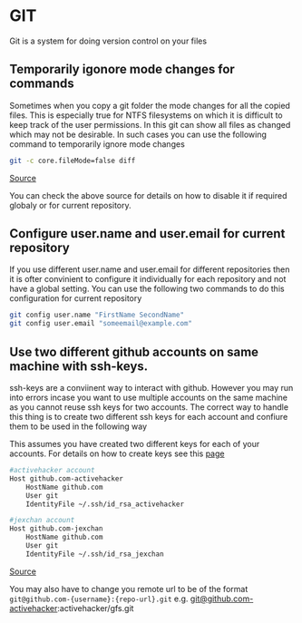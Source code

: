 # GIT

Git is a system for doing version control on your files

## Temporarily igonore mode changes for commands
Sometimes when you copy a git folder the mode changes for all the copied files. This is especially true for NTFS filesystems on which it is difficult to keep track of the user permissions. In this git can show all files as changed which may not be desirable. In such cases you can use the following command to temporarily ignore mode changes

``` bash
git -c core.fileMode=false diff
```
[Source](https://stackoverflow.com/a/1580644)

You can check the above source for details on how to disable it if required globaly or for current repository.

## Configure user.name and user.email for current repository
If you use different user.name and user.email for different repositories then it is ofter convinient to configure it individually for each repository and not have a global setting. You can use the following two commands to do this configuration for current repository

```bash
git config user.name "FirstName SecondName"
git config user.email "someemail@example.com"
```

## Use two different github accounts on same machine with ssh-keys.
ssh-keys are a conviinent way to interact with github. However you may run into errors incase you want to use multiple accounts on the same machine as you cannot reuse ssh keys for two accounts. The correct way to handle this thing is to create two different ssh keys for each account and confiure them to be used in the following way

This assumes you have created two different keys for each of your accounts. For details on how to create keys see this [page](https://help.github.com/articles/generating-a-new-ssh-key-and-adding-it-to-the-ssh-agent/)

```bash
#activehacker account
Host github.com-activehacker
	HostName github.com
	User git
	IdentityFile ~/.ssh/id_rsa_activehacker

#jexchan account
Host github.com-jexchan
	HostName github.com
	User git
	IdentityFile ~/.ssh/id_rsa_jexchan
```
[Source](https://gist.github.com/jexchan/2351996)

You may also have to change you remote url to be of the format `git@github.com-{username}:{repo-url}.git` e.g. git@github.com-activehacker:activehacker/gfs.git
